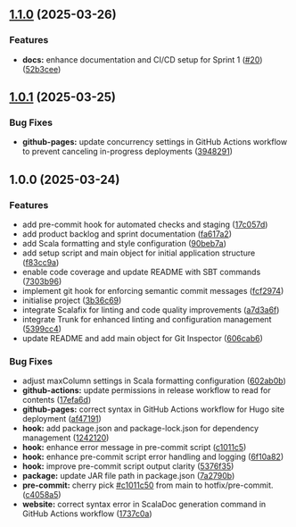 ## [1.1.0](https://github.com/atomwalk12/PPS-22-git-insp/compare/v1.0.1...v1.1.0) (2025-03-26)

### Features

* **docs:** enhance documentation and CI/CD setup for Sprint 1 ([#20](https://github.com/atomwalk12/PPS-22-git-insp/issues/20)) ([52b3cee](https://github.com/atomwalk12/PPS-22-git-insp/commit/52b3cee5b15ce303262e1f1a1dfde3a5ccabf679))

## [1.0.1](https://github.com/atomwalk12/PPS-22-git-insp/compare/v1.0.0...v1.0.1) (2025-03-25)

### Bug Fixes

* **github-pages:** update concurrency settings in GitHub Actions workflow to prevent canceling in-progress deployments ([3948291](https://github.com/atomwalk12/PPS-22-git-insp/commit/3948291ea1a84af8a67fd6d6a8a0d182940dd94c))

## 1.0.0 (2025-03-24)

### Features

* add pre-commit hook for automated checks and staging ([17c057d](https://github.com/atomwalk12/PPS-22-git-insp/commit/17c057dc89b714658ca99e2b62419ef1aa0370f7))
* add product backlog and sprint documentation ([fa617a2](https://github.com/atomwalk12/PPS-22-git-insp/commit/fa617a25eac774117d5c323429d8a65c283725b7))
* add Scala formatting and style configuration ([90beb7a](https://github.com/atomwalk12/PPS-22-git-insp/commit/90beb7aa333c961c61f5ca81ccb7f18366766a9f))
* add setup script and main object for initial application structure ([f83cc9a](https://github.com/atomwalk12/PPS-22-git-insp/commit/f83cc9aaa8467526f4477dc336b20c23e17cb630))
* enable code coverage and update README with SBT commands ([7303b96](https://github.com/atomwalk12/PPS-22-git-insp/commit/7303b96098aae51b84e5e3537adc3dda3dd9f63a))
* implement git hook for enforcing semantic commit messages ([fcf2974](https://github.com/atomwalk12/PPS-22-git-insp/commit/fcf2974258dcedab4fec5f47bd8bdaf9855ab69c))
* initialise project ([3b36c69](https://github.com/atomwalk12/PPS-22-git-insp/commit/3b36c697ae90e0ca58aa9050cc9fa83968473767))
* integrate Scalafix for linting and code quality improvements ([a7d3a6f](https://github.com/atomwalk12/PPS-22-git-insp/commit/a7d3a6fe95cb90986de708f785a743048403e03d))
* integrate Trunk for enhanced linting and configuration management ([5399cc4](https://github.com/atomwalk12/PPS-22-git-insp/commit/5399cc40d19f7a6a5384cc6331ae926d1f89f23d))
* update README and add main object for Git Inspector ([606cab6](https://github.com/atomwalk12/PPS-22-git-insp/commit/606cab64585ec22dd4aea02acbfd675badd5e8b6))

### Bug Fixes

* adjust maxColumn settings in Scala formatting configuration ([602ab0b](https://github.com/atomwalk12/PPS-22-git-insp/commit/602ab0bd24c0a5c4f86535f70b2b0820737c85a3))
* **github-actions:** update permissions in release workflow to read for contents ([17efa6d](https://github.com/atomwalk12/PPS-22-git-insp/commit/17efa6d91bc5bc54c61af36a5587012b47185e1f))
* **github-pages:** correct syntax in GitHub Actions workflow for Hugo site deployment ([af47191](https://github.com/atomwalk12/PPS-22-git-insp/commit/af47191225d20522dce988d4c810df035f26abf8))
* **hook:** add package.json and package-lock.json for dependency management ([1242120](https://github.com/atomwalk12/PPS-22-git-insp/commit/1242120daffb3c0779792cf46391ab60be77bd8f))
* **hook:** enhance error message in pre-commit script ([c1011c5](https://github.com/atomwalk12/PPS-22-git-insp/commit/c1011c50051c1a4981cf4e5cab673b632d2a08de))
* **hook:** enhance pre-commit script error handling and logging ([6f10a82](https://github.com/atomwalk12/PPS-22-git-insp/commit/6f10a822b243606c5b69dba764e6a111d1ae5172))
* **hook:** improve pre-commit script output clarity ([5376f35](https://github.com/atomwalk12/PPS-22-git-insp/commit/5376f356e9fe1c6276982340235ada253ebb13ef))
* **package:** update JAR file path in package.json ([7a2790b](https://github.com/atomwalk12/PPS-22-git-insp/commit/7a2790b8742385e109db7ced723830d3ca370046))
* **pre-commit:** cherry pick [#c1011c50](https://github.com/atomwalk12/PPS-22-git-insp/issues/c1011c50) from main to hotfix/pre-commit. ([c4058a5](https://github.com/atomwalk12/PPS-22-git-insp/commit/c4058a520ed427d32ef52148059139410e4df08e))
* **website:** correct syntax error in ScalaDoc generation command in GitHub Actions workflow ([1737c0a](https://github.com/atomwalk12/PPS-22-git-insp/commit/1737c0ad4e64110ef94d411d6b8a97cf5b117e35))
